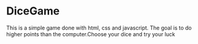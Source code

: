 # DiceGame
This is a simple game done with html, css and javascript. The goal is to do 
higher points than the computer.Choose your dice and try your luck 
